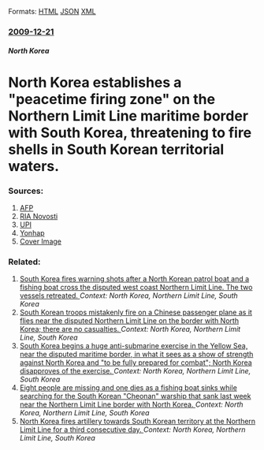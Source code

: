 
Formats: [HTML](/news/2009/12/21/north-korea-establishes-a-peacetime-firing-zone-on-the-northern-limit-line-maritime-border-with-south-korea-threatening-to-fire-shells-i.html)  [JSON](/news/2009/12/21/north-korea-establishes-a-peacetime-firing-zone-on-the-northern-limit-line-maritime-border-with-south-korea-threatening-to-fire-shells-i.json)  [XML](/news/2009/12/21/north-korea-establishes-a-peacetime-firing-zone-on-the-northern-limit-line-maritime-border-with-south-korea-threatening-to-fire-shells-i.xml)  

### [2009-12-21](/news/2009/12/21/index.md)

##### North Korea
#  North Korea establishes a "peacetime firing zone" on the Northern Limit Line maritime border with South Korea, threatening to fire shells in South Korean territorial waters. 




### Sources:

1. [AFP](http://www.google.com/hostednews/afp/article/ALeqM5heyUEZfE_DJMSzEPsv9JopWUZtMQ)
2. [RIA Novosti](http://en.rian.ru/world/20091221/157311649.html)
3. [UPI](http://www.upiasia.com/Security/2009/12/21/pyongyang_threatens_to_fire_in_south_korean_waters/5117/)
4. [Yonhap](http://english.yonhapnews.co.kr/northkorea/2009/12/21/6/0401000000AEN20091221006200315F.HTML)
4. [Cover Image](//www.upi.com/img/upi-fb.png)

### Related:

1. [South Korea fires warning shots after a North Korean patrol boat and a fishing boat cross the disputed west coast Northern Limit Line. The two vessels retreated. ](/news/2016/05/27/south-korea-fires-warning-shots-after-a-north-korean-patrol-boat-and-a-fishing-boat-cross-the-disputed-west-coast-northern-limit-line-the-t.md) _Context: North Korea, Northern Limit Line, South Korea_
2. [South Korean troops mistakenly fire on a Chinese passenger plane as it flies near the disputed Northern Limit Line on the border with North Korea; there are no casualties. ](/news/2011/06/18/south-korean-troops-mistakenly-fire-on-a-chinese-passenger-plane-as-it-flies-near-the-disputed-northern-limit-line-on-the-border-with-north.md) _Context: North Korea, Northern Limit Line, South Korea_
3. [South Korea begins a huge anti-submarine exercise in the Yellow Sea, near the disputed maritime border, in what it sees as a show of strength against North Korea and "to be fully prepared for combat"; North Korea disapproves of the exercise. ](/news/2010/08/5/south-korea-begins-a-huge-anti-submarine-exercise-in-the-yellow-sea-near-the-disputed-maritime-border-in-what-it-sees-as-a-show-of-strengt.md) _Context: North Korea, Northern Limit Line, South Korea_
4. [Eight people are missing and one dies as a fishing boat sinks while searching for the South Korean "Cheonan" warship that sank last week near the Northern Limit Line border with North Korea. ](/news/2010/04/3/eight-people-are-missing-and-one-dies-as-a-fishing-boat-sinks-while-searching-for-the-south-korean-cheonan-warship-that-sank-last-week-nea.md) _Context: North Korea, Northern Limit Line, South Korea_
5. [North Korea fires artillery towards South Korean territory at the Northern Limit Line for a third consecutive day. ](/news/2010/01/29/north-korea-fires-artillery-towards-south-korean-territory-at-the-northern-limit-line-for-a-third-consecutive-day.md) _Context: North Korea, Northern Limit Line, South Korea_
